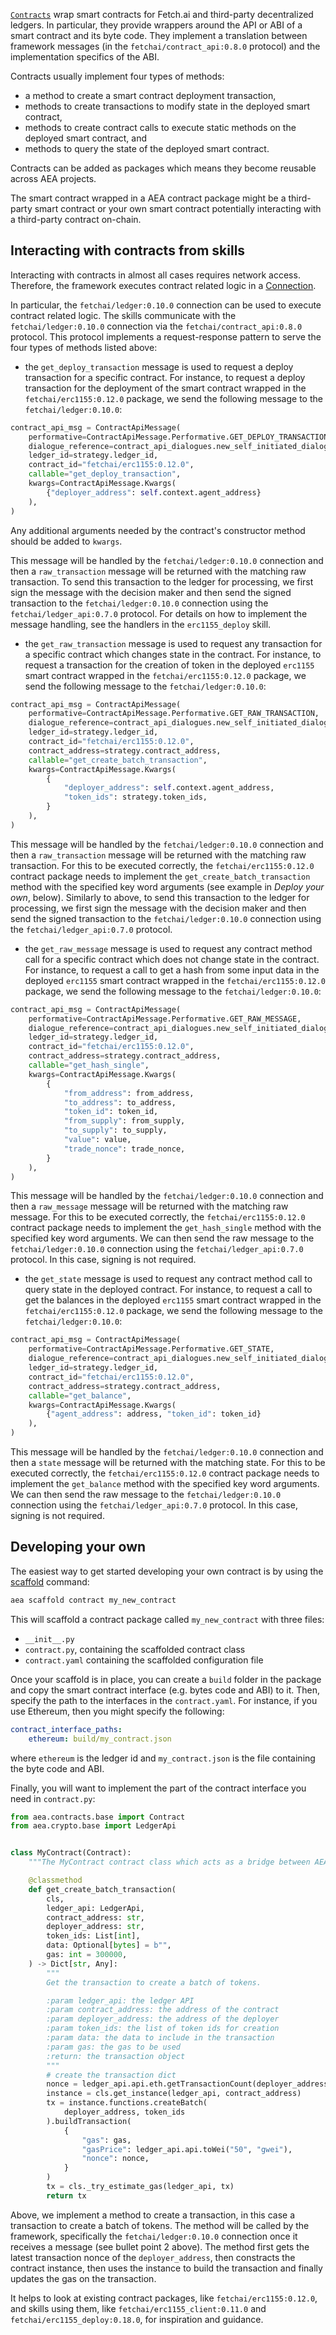<a href="../api/contracts/base#contract-objects">`Contracts`</a> wrap smart contracts for Fetch.ai and third-party decentralized ledgers. In particular, they provide wrappers around the API or ABI of a smart contract and its byte code. They implement a translation between framework messages (in the `fetchai/contract_api:0.8.0` protocol) and the implementation specifics of the ABI.

Contracts usually implement four types of methods:

- a method to create a smart contract deployment transaction,
- methods to create transactions to modify state in the deployed smart contract,
- methods to create contract calls to execute static methods on the deployed smart contract, and
- methods to query the state of the deployed smart contract.

Contracts can be added as packages which means they become reusable across AEA projects.

The smart contract wrapped in a AEA contract package might be a third-party smart contract or your own smart contract potentially interacting with a third-party contract on-chain.


## Interacting with contracts from skills

Interacting with contracts in almost all cases requires network access. Therefore, the framework executes contract related logic in a <a href="../connection">Connection</a>.

In particular, the `fetchai/ledger:0.10.0` connection can be used to execute contract related logic. The skills communicate with the `fetchai/ledger:0.10.0` connection via the `fetchai/contract_api:0.8.0` protocol. This protocol implements a request-response pattern to serve the four types of methods listed above:

- the `get_deploy_transaction` message is used to request a deploy transaction for a specific contract. For instance, to request a deploy transaction for the deployment of the smart contract wrapped in the `fetchai/erc1155:0.12.0` package, we send the following message to the `fetchai/ledger:0.10.0`:

``` python
contract_api_msg = ContractApiMessage(
    performative=ContractApiMessage.Performative.GET_DEPLOY_TRANSACTION,
    dialogue_reference=contract_api_dialogues.new_self_initiated_dialogue_reference(),
    ledger_id=strategy.ledger_id,
    contract_id="fetchai/erc1155:0.12.0",
    callable="get_deploy_transaction",
    kwargs=ContractApiMessage.Kwargs(
        {"deployer_address": self.context.agent_address}
    ),
)
```

Any additional arguments needed by the contract's constructor method should be added to `kwargs`.

This message will be handled by the `fetchai/ledger:0.10.0` connection and then a `raw_transaction` message will be returned with the matching raw transaction. To send this transaction to the ledger for processing, we first sign the message with the decision maker and then send the signed transaction to the `fetchai/ledger:0.10.0` connection using the `fetchai/ledger_api:0.7.0` protocol. For details on how to implement the message handling, see the handlers in the `erc1155_deploy` skill.

- the `get_raw_transaction` message is used to request any transaction for a specific contract which changes state in the contract. For instance, to request a transaction for the creation of token in the deployed `erc1155` smart contract wrapped in the `fetchai/erc1155:0.12.0` package, we send the following message to the `fetchai/ledger:0.10.0`:

``` python
contract_api_msg = ContractApiMessage(
    performative=ContractApiMessage.Performative.GET_RAW_TRANSACTION,
    dialogue_reference=contract_api_dialogues.new_self_initiated_dialogue_reference(),
    ledger_id=strategy.ledger_id,
    contract_id="fetchai/erc1155:0.12.0",
    contract_address=strategy.contract_address,
    callable="get_create_batch_transaction",
    kwargs=ContractApiMessage.Kwargs(
        {
            "deployer_address": self.context.agent_address,
            "token_ids": strategy.token_ids,
        }
    ),
)
```

This message will be handled by the `fetchai/ledger:0.10.0` connection and then a `raw_transaction` message will be returned with the matching raw transaction. For this to be executed correctly, the `fetchai/erc1155:0.12.0` contract package needs to implement the `get_create_batch_transaction` method with the specified key word arguments (see example in *Deploy your own*, below). Similarly to above, to send this transaction to the ledger for processing, we first sign the message with the decision maker and then send the signed transaction to the `fetchai/ledger:0.10.0` connection using the `fetchai/ledger_api:0.7.0` protocol.

- the `get_raw_message` message is used to request any contract method call for a specific contract which does not change state in the contract. For instance, to request a call to get a hash from some input data in the deployed `erc1155` smart contract wrapped in the `fetchai/erc1155:0.12.0` package, we send the following message to the `fetchai/ledger:0.10.0`:

``` python
contract_api_msg = ContractApiMessage(
    performative=ContractApiMessage.Performative.GET_RAW_MESSAGE,
    dialogue_reference=contract_api_dialogues.new_self_initiated_dialogue_reference(),
    ledger_id=strategy.ledger_id,
    contract_id="fetchai/erc1155:0.12.0",
    contract_address=strategy.contract_address,
    callable="get_hash_single",
    kwargs=ContractApiMessage.Kwargs(
        {
            "from_address": from_address,
            "to_address": to_address,
            "token_id": token_id,
            "from_supply": from_supply,
            "to_supply": to_supply,
            "value": value,
            "trade_nonce": trade_nonce,
        }
    ),
)
```
This message will be handled by the `fetchai/ledger:0.10.0` connection and then a `raw_message` message will be returned with the matching raw message. For this to be executed correctly, the `fetchai/erc1155:0.12.0` contract package needs to implement the `get_hash_single` method with the specified key word arguments. We can then send the raw message to the `fetchai/ledger:0.10.0` connection using the `fetchai/ledger_api:0.7.0` protocol. In this case, signing is not required.


- the `get_state` message is used to request any contract method call to query state in the deployed contract. For instance, to request a call to get the balances in the deployed `erc1155` smart contract wrapped in the `fetchai/erc1155:0.12.0` package, we send the following message to the `fetchai/ledger:0.10.0`:

``` python
contract_api_msg = ContractApiMessage(
    performative=ContractApiMessage.Performative.GET_STATE,
    dialogue_reference=contract_api_dialogues.new_self_initiated_dialogue_reference(),
    ledger_id=strategy.ledger_id,
    contract_id="fetchai/erc1155:0.12.0",
    contract_address=strategy.contract_address,
    callable="get_balance",
    kwargs=ContractApiMessage.Kwargs(
        {"agent_address": address, "token_id": token_id}
    ),
)
```
This message will be handled by the `fetchai/ledger:0.10.0` connection and then a `state` message will be returned with the matching state. For this to be executed correctly, the `fetchai/erc1155:0.12.0` contract package needs to implement the `get_balance` method with the specified key word arguments. We can then send the raw message to the `fetchai/ledger:0.10.0` connection using the `fetchai/ledger_api:0.7.0` protocol. In this case, signing is not required.


## Developing your own

The easiest way to get started developing your own contract is by using the <a href="../scaffolding">scaffold</a> command:

``` bash
aea scaffold contract my_new_contract
```

This will scaffold a contract package called `my_new_contract` with three files:

* `__init__.py` 
* `contract.py`, containing the scaffolded contract class
* `contract.yaml` containing the scaffolded configuration file


Once your scaffold is in place, you can create a `build` folder in the package and copy the smart contract interface (e.g. bytes code and ABI) to it. Then, specify the path to the interfaces in the `contract.yaml`. For instance, if you use Ethereum, then you might specify the following:

``` yaml
contract_interface_paths:
    ethereum: build/my_contract.json
```
where `ethereum` is the ledger id and `my_contract.json` is the file containing the byte code and ABI.


Finally, you will want to implement the part of the contract interface you need in `contract.py`:

``` python
from aea.contracts.base import Contract
from aea.crypto.base import LedgerApi


class MyContract(Contract):
    """The MyContract contract class which acts as a bridge between AEA framework and ERC1155 ABI."""

    @classmethod
    def get_create_batch_transaction(
        cls,
        ledger_api: LedgerApi,
        contract_address: str,
        deployer_address: str,
        token_ids: List[int],
        data: Optional[bytes] = b"",
        gas: int = 300000,
    ) -> Dict[str, Any]:
        """
        Get the transaction to create a batch of tokens.

        :param ledger_api: the ledger API
        :param contract_address: the address of the contract
        :param deployer_address: the address of the deployer
        :param token_ids: the list of token ids for creation
        :param data: the data to include in the transaction
        :param gas: the gas to be used
        :return: the transaction object
        """
        # create the transaction dict
        nonce = ledger_api.api.eth.getTransactionCount(deployer_address)
        instance = cls.get_instance(ledger_api, contract_address)
        tx = instance.functions.createBatch(
            deployer_address, token_ids
        ).buildTransaction(
            {
                "gas": gas,
                "gasPrice": ledger_api.api.toWei("50", "gwei"),
                "nonce": nonce,
            }
        )
        tx = cls._try_estimate_gas(ledger_api, tx)
        return tx
```
Above, we implement a method to create a transaction, in this case a transaction to create a batch of tokens. The method will be called by the framework, specifically the `fetchai/ledger:0.10.0` connection once it receives a message (see bullet point 2 above). The method first gets the latest transaction nonce of the `deployer_address`, then constracts the contract instance, then uses the instance to build the transaction and finally updates the gas on the transaction.

It helps to look at existing contract packages, like `fetchai/erc1155:0.12.0`, and skills using them, like `fetchai/erc1155_client:0.11.0` and `fetchai/erc1155_deploy:0.18.0`, for inspiration and guidance.
